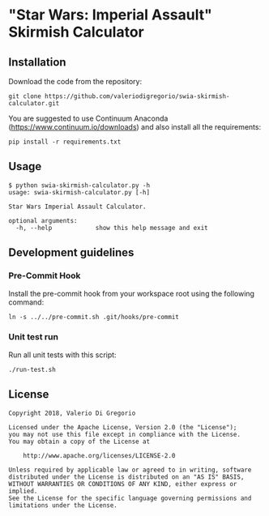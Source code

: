 # "Star Wars: Imperial Assault" Skirmish Calculator

## Installation

Download the code from the repository:

`git clone https://github.com/valeriodigregorio/swia-skirmish-calculator.git`

You are suggested to use Continuum Anaconda (https://www.continuum.io/downloads) and also install all the requirements:

`pip install -r requirements.txt`

## Usage

~~~~
$ python swia-skirmish-calculator.py -h
usage: swia-skirmish-calculator.py [-h]

Star Wars Imperial Assault Calculator.

optional arguments:
  -h, --help            show this help message and exit
~~~~

## Development guidelines

### Pre-Commit Hook

Install the pre-commit hook from your workspace root using the following command:

`ln -s ../../pre-commit.sh .git/hooks/pre-commit`

### Unit test run

Run all unit tests with this script:

`./run-test.sh`

## License

~~~~
Copyright 2018, Valerio Di Gregorio

Licensed under the Apache License, Version 2.0 (the "License");
you may not use this file except in compliance with the License.
You may obtain a copy of the License at

    http://www.apache.org/licenses/LICENSE-2.0

Unless required by applicable law or agreed to in writing, software
distributed under the License is distributed on an "AS IS" BASIS,
WITHOUT WARRANTIES OR CONDITIONS OF ANY KIND, either express or implied.
See the License for the specific language governing permissions and
limitations under the License.
~~~~